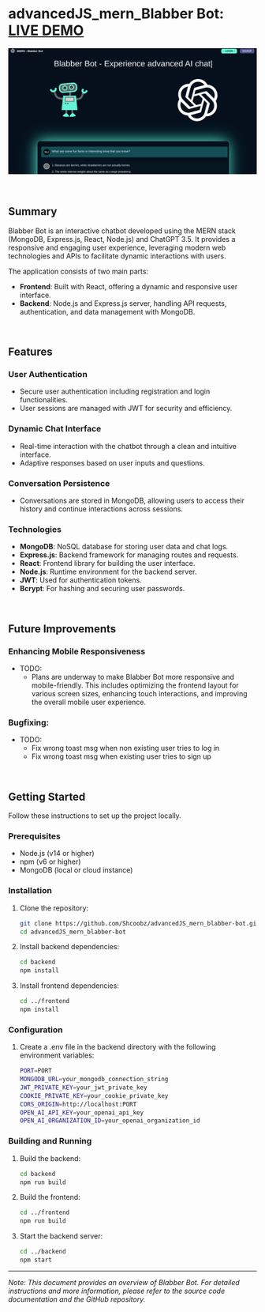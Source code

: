 # advancedJS_mern_Blabber Bot: [LIVE DEMO](https://advancedjs-mern-blabber-bot.onrender.com/)

![Blabber Bot](frontend/public/advancedJS_mern_blabber-bot.png)

<br>

## Summary

Blabber Bot is an interactive chatbot developed using the MERN stack (MongoDB, Express.js, React, Node.js) and ChatGPT 3.5. It provides a responsive and engaging user experience, leveraging modern web technologies and APIs to facilitate dynamic interactions with users.

The application consists of two main parts:

- **Frontend**: Built with React, offering a dynamic and responsive user interface.
- **Backend**: Node.js and Express.js server, handling API requests, authentication, and data management with MongoDB.

<br>

## Features

### User Authentication

- Secure user authentication including registration and login functionalities.
- User sessions are managed with JWT for security and efficiency.

### Dynamic Chat Interface

- Real-time interaction with the chatbot through a clean and intuitive interface.
- Adaptive responses based on user inputs and questions.

### Conversation Persistence

- Conversations are stored in MongoDB, allowing users to access their history and continue interactions across sessions.

### Technologies

- **MongoDB**: NoSQL database for storing user data and chat logs.
- **Express.js**: Backend framework for managing routes and requests.
- **React**: Frontend library for building the user interface.
- **Node.js**: Runtime environment for the backend server.
- **JWT**: Used for authentication tokens.
- **Bcrypt**: For hashing and securing user passwords.

<br>

## Future Improvements

### Enhancing Mobile Responsiveness

- TODO:
  - Plans are underway to make Blabber Bot more responsive and mobile-friendly. This includes optimizing the frontend layout for various screen sizes, enhancing touch interactions, and improving the overall mobile user experience.

### Bugfixing:

- TODO:
  - Fix wrong toast msg when non existing user tries to log in
  - Fix wrong toast msg when existing user tries to sign up

<br>

## Getting Started

Follow these instructions to set up the project locally.

### Prerequisites

- Node.js (v14 or higher)
- npm (v6 or higher)
- MongoDB (local or cloud instance)

### Installation

1. Clone the repository:

   ```bash
   git clone https://github.com/Shcoobz/advancedJS_mern_blabber-bot.git
   cd advancedJS_mern_blabber-bot
   ```

2. Install backend dependencies:
   ```bash
   cd backend
   npm install
   ```
3. Install frontend dependencies:
   ```bash
   cd ../frontend
   npm install
   ```

### Configuration

1. Create a .env file in the backend directory with the following environment variables:

   ```bash
   PORT=PORT
   MONGODB_URL=your_mongodb_connection_string
   JWT_PRIVATE_KEY=your_jwt_private_key
   COOKIE_PRIVATE_KEY=your_cookie_private_key
   CORS_ORIGIN=http://localhost:PORT
   OPEN_AI_API_KEY=your_openai_api_key
   OPEN_AI_ORGANIZATION_ID=your_openai_organization_id
   ```

### Building and Running

1. Build the backend:

   ```bash
   cd backend
   npm run build
   ```

2. Build the frontend:

   ```bash
   cd ../frontend
   npm run build
   ```

3. Start the backend server:
   ```bash
   cd ../backend
   npm start
   ```

---

_Note: This document provides an overview of Blabber Bot. For detailed instructions and more information, please refer to the source code documentation and the GitHub repository._
